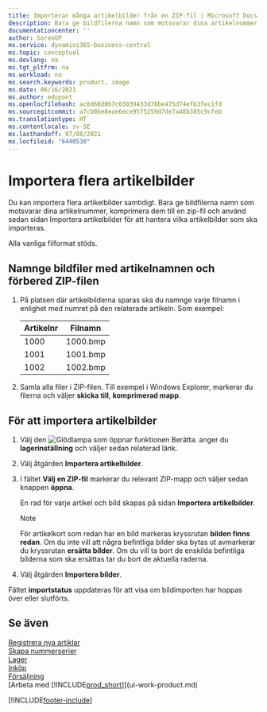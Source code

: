 ```yaml
---
title: Importerar många artikelbilder från en ZIP-fil | Microsoft Docs
description: Bara ge bildfilerna namn som motsvarar dina artikelnummer, komprimera dem till en zip-fil och använd sedan sidan Importera artikelbilder för att importera flera artikelbilder.
documentationcenter: ''
author: SorenGP
ms.service: dynamics365-business-central
ms.topic: conceptual
ms.devlang: na
ms.tgt_pltfrm: na
ms.workload: na
ms.search.keywords: product, image
ms.date: 06/16/2021
ms.author: edupont
ms.openlocfilehash: ac8d68d067c03039433d78be475d74efb3fec1fd
ms.sourcegitcommit: a7cb0be8eae6ece95f5259d7de7a48b385c9cfeb
ms.translationtype: HT
ms.contentlocale: sv-SE
ms.lasthandoff: 07/08/2021
ms.locfileid: "6440530"
---
```

# <a name="import-multiple-item-pictures"></a>Importera flera artikelbilder
 Du kan importera flera artikelbilder samtidigt. Bara ge bildfilerna namn som motsvarar dina artikelnummer, komprimera dem till en zip-fil och använd sedan sidan Importera artikelbilder för att hantera vilka artikelbilder som ska importeras.

Alla vanliga filformat stöds.

## <a name="to-name-picture-files-by-the-item-names-and-prepare-the-zip-file"></a>Namnge bildfiler med artikelnamnen och förbered ZIP-filen
1. På platsen där artikelbilderna sparas ska du namnge varje filnamn i enlighet med numret på den relaterade artikeln. Som exempel:

    |Artikelnr|Filnamn|
    |-|-|
    |1000|1000.bmp|
    |1001|1001.bmp|
    |1002|1002.bmp|

2. Samla alla filer i ZIP-filen. Till exempel i Windows Explorer, markerar du filerna och väljer **skicka till**, **komprimerad mapp**.     

## <a name="to-import-item-pictures"></a>För att importera artikelbilder
1. Välj den ![Glödlampa som öppnar funktionen Berätta.](media/ui-search/search_small.png "Berätta vad du vill göra") anger du **lagerinställning** och väljer sedan relaterad länk.
2. Välj åtgärden **Importera artikelbilder**.
3. I fältet **Välj en ZIP-fil** markerar du relevant ZIP-mapp och väljer sedan knappen **öppna**.

    En rad för varje artikel och bild skapas på sidan **Importera artikelbilder**.

    > [!NOTE]
    > För artikelkort som redan har en bild markeras kryssrutan **bilden finns redan**. Om du inte vill att några befintliga bilder ska bytas ut avmarkerar du kryssrutan **ersätta bilder**. Om du vill ta bort de enskilda befintliga bilderna som ska ersättas tar du bort de aktuella raderna.

3. Välj åtgärden **Importera bilder**.

Fältet **importstatus** uppdateras för att visa om bildimporten har hoppas över eller slutförts.       

## <a name="see-also"></a>Se även
[Registrera nya artiklar](inventory-how-register-new-items.md)  
[Skapa nummerserier](ui-create-number-series.md)  
[Lager](inventory-manage-inventory.md)  
[Inköp](purchasing-manage-purchasing.md)  
[Försäljning](sales-manage-sales.md)  
[Arbeta med [!INCLUDE[prod_short](includes/prod_short.md)]](ui-work-product.md)


[!INCLUDE[footer-include](includes/footer-banner.md)]